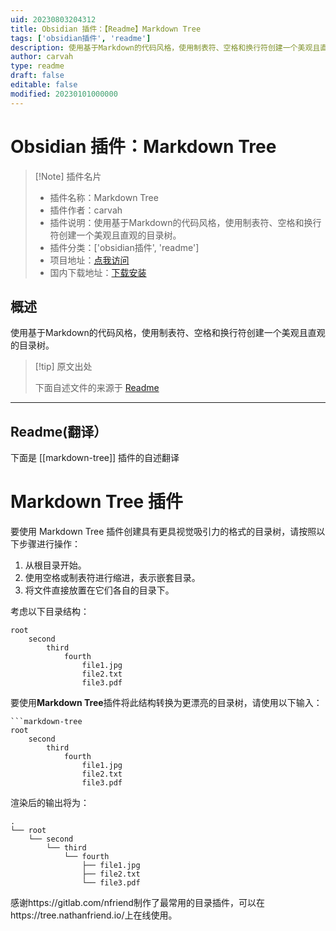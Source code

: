 ```yaml
---
uid: 20230803204312
title: Obsidian 插件：【Readme】Markdown Tree
tags: ['obsidian插件', 'readme']
description: 使用基于Markdown的代码风格，使用制表符、空格和换行符创建一个美观且直观的目录树。
author: carvah
type: readme
draft: false
editable: false
modified: 20230101000000
---
```


# Obsidian 插件：Markdown Tree

> [!Note] 插件名片
> - 插件名称：Markdown Tree
> - 插件作者：carvah
> - 插件说明：使用基于Markdown的代码风格，使用制表符、空格和换行符创建一个美观且直观的目录树。
> - 插件分类：['obsidian插件', 'readme']
> - 项目地址：[点我访问](https://github.com/carvah/markdown-tree-plugin)
> - 国内下载地址：[下载安装](https://pkmer.cn/products/plugin/pluginMarket/?markdown-tree)

## 概述

使用基于Markdown的代码风格，使用制表符、空格和换行符创建一个美观且直观的目录树。



> [!tip] 原文出处
> 
>下面自述文件的来源于 [Readme](https://ghproxy.net/https://raw.githubusercontent.com/carvah/markdown-tree-plugin/master/README.md)
> 

---

## Readme(翻译）

下面是 [[markdown-tree]] 插件的自述翻译


# Markdown Tree 插件

要使用 Markdown Tree 插件创建具有更具视觉吸引力的格式的目录树，请按照以下步骤进行操作：

1. 从根目录开始。
2. 使用空格或制表符进行缩进，表示嵌套目录。
3. 将文件直接放置在它们各自的目录下。

考虑以下目录结构：

```
root
    second
        third
            fourth
                file1.jpg
                file2.txt
                file3.pdf
```

要使用**Markdown Tree**插件将此结构转换为更漂亮的目录树，请使用以下输入：

``` 
```markdown-tree
root
    second
        third
            fourth
                file1.jpg
                file2.txt
                file3.pdf
```

渲染后的输出将为：

```plaintext
.
└── root
    └── second
        └── third
            └── fourth
                ├── file1.jpg
                ├── file2.txt
                └── file3.pdf
```

感谢https://gitlab.com/nfriend制作了最常用的目录插件，可以在https://tree.nathanfriend.io/上在线使用。



